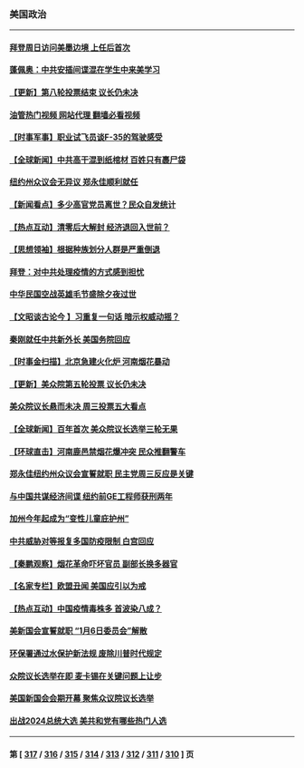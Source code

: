 ### 美国政治
---
#### [拜登周日访问美墨边境 上任后首次](../../pages/ncid1078159/n13900254.md?01060845) 
#### [蓬佩奥：中共安插间谍混在学生中来美学习](../../pages/ncid1078159/n13900189.md?01060845) 
#### [【更新】第八轮投票结束 议长仍未决](../../pages/ncid1078159/n13900166.md?01060845) 
#### [油管热门视频 网站代理 翻墙必看视频](http://138.2.39.72:81/youtube.html?epic-marker?01060845)
#### [【时事军事】职业试飞员谈F-35的驾驶感受](../../pages/ncid1078159/n13899556.md?01060845) 
#### [【全球新闻】中共高干混到纸棺材 百姓只有裹尸袋](../../pages/ncid1078159/n13899962.md?01060845) 
#### [纽约州众议会无异议 郑永佳顺利就任](../../pages/ncid1078159/n13899765.md?01060845) 
#### [【新闻看点】多少高官党员离世？民众自发统计](../../pages/ncid1078159/n13898836.md?01060845) 
#### [【热点互动】清零后大解封 经济退回入世前？](../../pages/ncid1078159/n13899643.md?01060845) 
#### [【思想领袖】根据种族划分人群是严重倒退](../../pages/ncid1078159/n13873272.md?01060845) 
#### [拜登：对中共处理疫情的方式感到担忧](../../pages/ncid1078159/n13899612.md?01060845) 
#### [中华民国空战英雄毛节盛除夕夜过世](../../pages/ncid1078159/n13899517.md?01060845) 
#### [【文昭谈古论今 】习重复一句话 暗示权威动摇？](../../pages/ncid1078159/n13899481.md?01060845) 
#### [秦刚就任中共新外长 美国务院回应](../../pages/ncid1078159/n13899450.md?01060845) 
#### [【时事金扫描】北京急建火化炉 河南烟花暴动](../../pages/ncid1078159/n13899473.md?01060845) 
#### [【更新】美众院第五轮投票 议长仍未决](../../pages/ncid1078159/n13899466.md?01060845) 
#### [美众院议长悬而未决 周三投票五大看点](../../pages/ncid1078159/n13899426.md?01060845) 
#### [【全球新闻】百年首次 美众院议长选举三轮无果](../../pages/ncid1078159/n13899166.md?01060845) 
#### [【环球直击】河南鹿邑禁烟花爆冲突 民众推翻警车](../../pages/ncid1078159/n13898749.md?01060845) 
#### [郑永佳纽约州众议会宣誓就职 民主党周三反应是关键](../../pages/ncid1078159/n13899069.md?01060845) 
#### [与中国共谋经济间谍 纽约前GE工程师获刑两年](../../pages/ncid1078159/n13899012.md?01060845) 
#### [加州今年起成为“变性儿童庇护州”](../../pages/ncid1078159/n13898879.md?01060845) 
#### [中共威胁对等报复多国防疫限制 白宫回应](../../pages/ncid1078159/n13898778.md?01060845) 
#### [【秦鹏观察】烟花革命吓坏官员 副部长换多器官](../../pages/ncid1078159/n13898802.md?01060845) 
#### [【名家专栏】欧盟丑闻 美国应引以为戒](../../pages/ncid1078159/n13897992.md?01060845) 
#### [【热点互动】中国疫情毒株多 首波染八成？](../../pages/ncid1078159/n13898746.md?01060845) 
#### [美新国会宣誓就职 “1月6日委员会”解散](../../pages/ncid1078159/n13898688.md?01060845) 
#### [环保署通过水保护新法规 废除川普时代规定](../../pages/ncid1078159/n13898683.md?01060845) 
#### [众院议长选举在即 麦卡锡在关键问题上让步](../../pages/ncid1078159/n13898070.md?01060845) 
#### [美国新国会会期开幕 聚焦众议院议长选举](../../pages/ncid1078159/n13898665.md?01060845) 
#### [出战2024总统大选 美共和党有哪些热门人选](../../pages/ncid1078159/n13898215.md?01060845) 

---
#### 第 [ [317](./317.md?01060845) / [316](./316.md?01060845) / [315](./315.md?01060845) / [314](./314.md?01060845) / [313](./313.md?01060845) / [312](./312.md?01060845) / [311](./311.md?01060845) / [310](./310.md?01060845) ] 页
